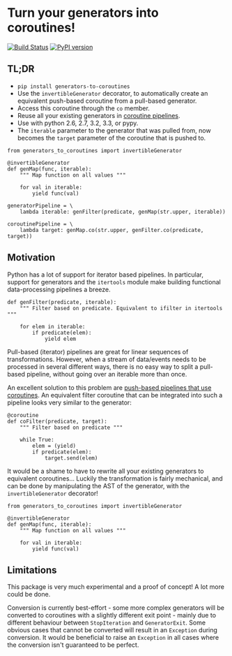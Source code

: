 # Turn your generators into coroutines!

[![Build Status](https://travis-ci.org/KholdStare/generators-to-coroutines.svg?branch=master)](https://travis-ci.org/KholdStare/generators-to-coroutines?branch=master)
[![PyPI version](https://badge.fury.io/py/generators-to-coroutines.png)](http://badge.fury.io/py/generators-to-coroutines)

## TL;DR

* `pip install generators-to-coroutines`
* Use the `invertibleGenerator` decorator, to automatically create an
  equivalent push-based coroutine from a pull-based generator.
* Access this coroutine through the `co` member.
* Reuse all your existing generators in [coroutine pipelines][cocourse].
* Use with python 2.6, 2.7, 3.2, 3.3, or pypy.
* The `iterable` parameter to the generator that was pulled from, now becomes the
  `target` parameter of the coroutine that is pushed to.

```
from generators_to_coroutines import invertibleGenerator

@invertibleGenerator
def genMap(func, iterable):
    """ Map function on all values """

    for val in iterable:
        yield func(val)

generatorPipeline = \
    lambda iterable: genFilter(predicate, genMap(str.upper, iterable))

coroutinePipeline = \
    lambda target: genMap.co(str.upper, genFilter.co(predicate, target))
```

## Motivation

Python has a lot of support for iterator based pipelines. In particular,
support for generators and the `itertools` module make building functional
data-processing pipelines a breeze.

    def genFilter(predicate, iterable):
        """ Filter based on predicate. Equivalent to ifilter in itertools """

        for elem in iterable:
            if predicate(elem):
                yield elem

Pull-based (iterator) pipelines are great for linear sequences of
transformations. However, when a stream of data/events needs to be processed in
several different ways, there is no easy way to split a pull-based pipeline,
without going over an iterable more than once.

An excellent solution to this problem are [push-based pipelines that use
coroutines][cocourse]. An equivalent filter coroutine that can be integrated
into such a pipeline looks very similar to the generator:

    @coroutine
    def coFilter(predicate, target):
        """ Filter based on predicate """

        while True:
            elem = (yield)
            if predicate(elem):
                target.send(elem)

It would be a shame to have to rewrite all your existing generators to
equivalent coroutines...  Luckily the transformation is fairly mechanical, and
can be done by manipulating the AST of the generator, with the
`invertibleGenerator` decorator!

    from generators_to_coroutines import invertibleGenerator

    @invertibleGenerator
    def genMap(func, iterable):
        """ Map function on all values """

        for val in iterable:
            yield func(val)

## Limitations

This package is very much experimental and a proof of concept! A lot more could
be done.

Conversion is currently best-effort - some more complex generators will be
converted to coroutines with a slightly different exit point - mainly due to
different behaviour between `StopIteration` and `GeneratorExit`. Some obvious
cases that cannot be converted will result in an `Exception` during conversion.
It would be beneficial to raise an `Exception` in all cases where the
conversion isn't guaranteed to be perfect.

[cocourse]: http://www.dabeaz.com/coroutines/
